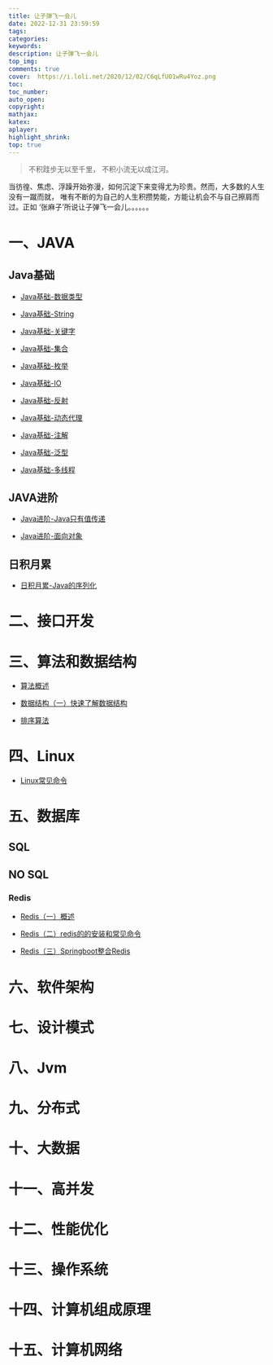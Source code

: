 ```yaml
---
title: 让子弹飞一会儿
date: 2022-12-31 23:59:59
tags:
categories:
keywords:
description: 让子弹飞一会儿
top_img:
comments: true
cover:  https://i.loli.net/2020/12/02/C6qLfUO1wRu4Yoz.png
toc:
toc_number:
auto_open:
copyright:
mathjax:
katex:
aplayer:
highlight_shrink:
top: true
---
```


>不积跬步无以至千里，
>不积小流无以成江河。

当彷徨、焦虑、浮躁开始弥漫，如何沉淀下来变得尤为珍贵。然而，大多数的人生没有一蹴而就，
唯有不断的为自己的人生积攒势能，方能让机会不与自己擦肩而过。正如 ‘张麻子’所说让子弹飞一会儿。。。。。。

# 一、JAVA

## Java基础

+ [Java基础-数据类型](https://leeebean.github.io/leebean.github.io/2020/03/01/Java%E5%9F%BA%E7%A1%80-%E6%95%B0%E6%8D%AE%E7%B1%BB%E5%9E%8B/)

+ [Java基础-String](https://leeebean.github.io/leebean.github.io/2020/03/10/Java%E5%9F%BA%E7%A1%80-String/)

+ [Java基础-关键字](https://leeebean.github.io/leebean.github.io/2020/12/30/Java%E5%9F%BA%E7%A1%80-%E5%85%B3%E9%94%AE%E5%AD%97/)

+ [Java基础-集合](https://leeebean.github.io/leebean.github.io/2020/03/11/Java%E5%9F%BA%E7%A1%80-%E9%9B%86%E5%90%88/)

+ [Java基础-枚举]()

+ [Java基础-IO]()

+ [Java基础-反射]()

+ [Java基础-动态代理]()

+ [Java基础-注解]()

+ [Java基础-泛型]()

+ [Java基础-多线程]()

## JAVA进阶

+ [Java进阶-Java只有值传递]()

+ [Java进阶-面向对象]()

## 日积月累

+ [日积月累-Java的序列化](https://leeebean.github.io/leebean.github.io/2020/12/23/%E6%97%A5%E7%A7%AF%E6%9C%88%E7%B4%AF-Java%E7%9A%84%E5%BA%8F%E5%88%97%E5%8C%96/)

# 二、接口开发

# 三、算法和数据结构

+ [算法概述](https://leeebean.github.io/leebean.github.io/2020/02/24/%E7%AE%97%E6%B3%95%E6%A6%82%E8%BF%B0/)

+ [数据结构（一）快速了解数据结构](https://leeebean.github.io/leebean.github.io/2020/03/11/%E6%95%B0%E6%8D%AE%E7%BB%93%E6%9E%84%EF%BC%88%E4%B8%80%EF%BC%89%E5%BF%AB%E9%80%9F%E4%BA%86%E8%A7%A3%E6%95%B0%E6%8D%AE%E7%BB%93%E6%9E%84/)

+ [排序算法](https://leeebean.github.io/leebean.github.io/2020/02/25/%E6%8E%92%E5%BA%8F%E7%AE%97%E6%B3%95/)

# 四、Linux

+ [Linux常见命令](https://leeebean.github.io/leebean.github.io/2020/03/11/Linux%E5%B8%B8%E8%A7%81%E5%91%BD%E4%BB%A4/)

# 五、数据库

## SQL

## NO SQL

### Redis

+ [Redis（一）概述](https://leeebean.github.io/leebean.github.io/2020/12/15/Redis%EF%BC%88%E4%B8%80%EF%BC%89%E6%A6%82%E8%BF%B0/)

+ [Redis（二）redis的的安装和常见命令](https://leeebean.github.io/leebean.github.io/2020/12/16/Redis%EF%BC%88%E4%BA%8C%EF%BC%89redis%E7%9A%84%E5%AE%89%E8%A3%85%E5%92%8C%E5%B8%B8%E8%A7%81%E5%91%BD%E4%BB%A4/)

+ [Redis（三）Springboot整合Redis](https://leeebean.github.io/leebean.github.io/2020/12/17/Redis%EF%BC%88%E4%B8%89%EF%BC%89Springboot%E6%95%B4%E5%90%88Redis/)

# 六、软件架构

# 七、设计模式

# 八、Jvm

# 九、分布式

# 十、大数据

# 十一、高并发

# 十二、性能优化

# 十三、操作系统

# 十四、计算机组成原理

# 十五、计算机网络


